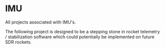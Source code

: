 # IMU
All projects associated with IMU's.

The following project is designed to be a stepping stone in rocket telemetry / stabilization software which could potentially be implemented on future SDR rockets.
